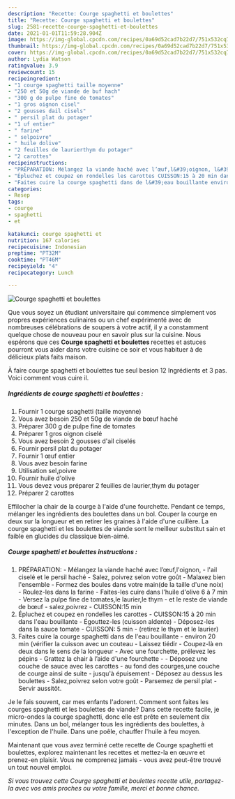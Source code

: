 ```yaml
---
description: "Recette: Courge spaghetti et boulettes"
title: "Recette: Courge spaghetti et boulettes"
slug: 2581-recette-courge-spaghetti-et-boulettes
date: 2021-01-01T11:59:28.904Z
image: https://img-global.cpcdn.com/recipes/0a69d52cad7b22d7/751x532cq70/courge-spaghetti-et-boulettes-photo-principale-de-la-recette.jpg
thumbnail: https://img-global.cpcdn.com/recipes/0a69d52cad7b22d7/751x532cq70/courge-spaghetti-et-boulettes-photo-principale-de-la-recette.jpg
cover: https://img-global.cpcdn.com/recipes/0a69d52cad7b22d7/751x532cq70/courge-spaghetti-et-boulettes-photo-principale-de-la-recette.jpg
author: Lydia Watson
ratingvalue: 3.9
reviewcount: 15
recipeingredient:
- "1 courge spaghetti taille moyenne"
- "250 et 50g de viande de buf hach"
- "300 g de pulpe fine de tomates"
- "1 gros oignon cisel"
- "2 gousses dail cisels"
- " persil plat du potager"
- "1 uf entier"
- " farine"
- " selpoivre"
- " huile dolive"
- "2 feuilles de laurierthym du potager"
- "2 carottes"
recipeinstructions:
- "PRÉPARATION: Mélangez la viande haché avec l’œuf,l&#39;oignon, l&#39;ail ciselé et le persil haché Salez, poivrez selon votre goût Malaxez bien l&#39;ensemble Formez des boules dans votre main(de la taille d&#39;une noix) Roulez-les dans la farine Faites-les cuire dans l&#39;huile d&#39;olive 6 à 7 min Versez la pulpe fine de tomates,le laurier,le thym et le reste de viande de bœuf salez,poivrez CUISSON:15 min"
- "Épluchez et coupez en rondelles les carottes CUISSON:15 à 20 min dans l&#39;eau bouillante Égouttez-les (cuisson aldente) Déposez-les dans la sauce tomate CUISSON: 5 min (retirez le thym et le laurier)"
- "Faites cuire la courge spaghetti dans de l&#39;eau bouillante environ 20 min (vérifier la cuisson avec un couteau Laissez tiédir Coupez-là en deux dans le sens de la longueur Avec une fourchette, prélevez les pépins Grattez la chair à l’aide d&#39;une fourchette   Déposez une couche de sauce avec les carottes au fond des courges,une couche de courge ainsi de suite jusqu&#39;à épuisement Déposez au dessus les boulettes Salez,poivrez selon votre goût Parsemez de persil plat Servir aussitôt."
categories:
- Resep
tags:
- courge
- spaghetti
- et

katakunci: courge spaghetti et 
nutrition: 167 calories
recipecuisine: Indonesian
preptime: "PT32M"
cooktime: "PT46M"
recipeyield: "4"
recipecategory: Lunch

---
```



![Courge spaghetti et boulettes](https://img-global.cpcdn.com/recipes/0a69d52cad7b22d7/751x532cq70/courge-spaghetti-et-boulettes-photo-principale-de-la-recette.jpg)

Que vous soyez un étudiant universitaire qui commence simplement vos propres expériences culinaires ou un chef expérimenté avec de nombreuses célébrations de soupers à votre actif, il y a constamment quelque chose de nouveau pour en savoir plus sur la cuisine. Nous espérons que ces <strong> Courge spaghetti et boulettes </strong> recettes et astuces pourront vous aider dans votre cuisine ce soir et vous habituer à de délicieux plats faits maison.

<!--inarticleads1-->

À faire courge spaghetti et boulettes tue seul besion 12 Ingrédients et 3 pas. Voici comment vous cuire il.

##### Ingrédients de courge spaghetti et boulettes :

1. Fournir 1 courge spaghetti (taille moyenne)
1. Vous avez besoin 250 et 50g de viande de bœuf haché
1. Préparer 300 g de pulpe fine de tomates
1. Préparer 1 gros oignon ciselé
1. Vous avez besoin 2 gousses d&#39;ail ciselés
1. Fournir  persil plat du potager
1. Fournir 1 œuf entier
1. Vous avez besoin  farine
1. Utilisation  sel,poivre
1. Fournir  huile d&#39;olive
1. Vous devez vous préparer 2 feuilles de laurier,thym du potager
1. Préparer 2 carottes


Effilocher la chair de la courge à l&#39;aide d&#39;une fourchette. Pendant ce temps, mélanger les ingrédients des boulettes dans un bol. Couper la courge en deux sur la longueur et en retirer les graines à l&#39;aide d&#39;une cuillère. La courge spaghetti et les boulettes de viande sont le meilleur substitut sain et faible en glucides du classique bien-aimé. 

<!--inarticleads2-->

##### Courge spaghetti et boulettes instructions :

1. PRÉPARATION: - Mélangez la viande haché avec l’œuf,l&#39;oignon, - l&#39;ail ciselé et le persil haché - Salez, poivrez selon votre goût - Malaxez bien l&#39;ensemble - Formez des boules dans votre main(de la taille d&#39;une noix) - Roulez-les dans la farine - Faites-les cuire dans l&#39;huile d&#39;olive 6 à 7 min - Versez la pulpe fine de tomates,le laurier,le thym - et le reste de viande de bœuf - salez,poivrez - CUISSON:15 min
1. Épluchez et coupez en rondelles les carottes - CUISSON:15 à 20 min dans l&#39;eau bouillante - Égouttez-les (cuisson aldente) - Déposez-les dans la sauce tomate - CUISSON: 5 min - (retirez le thym et le laurier)
1. Faites cuire la courge spaghetti dans de l&#39;eau bouillante - environ 20 min (vérifier la cuisson avec un couteau - Laissez tiédir - Coupez-là en deux dans le sens de la longueur - Avec une fourchette, prélevez les pépins - Grattez la chair à l’aide d&#39;une fourchette -   - Déposez une couche de sauce avec les carottes - au fond des courges,une couche de courge ainsi de suite - jusqu&#39;à épuisement - Déposez au dessus les boulettes - Salez,poivrez selon votre goût - Parsemez de persil plat - Servir aussitôt.


Je le fais souvent, car mes enfants l&#39;adorent. Comment sont faites les courges spaghetti et les boulettes de viande? Dans cette recette facile, je micro-ondes la courge spaghetti, donc elle est prête en seulement dix minutes. Dans un bol, mélanger tous les ingrédients des boulettes, à l&#39;exception de l&#39;huile. Dans une poêle, chauffer l&#39;huile à feu moyen. 

<!--inarticleads1-->

<p>
Maintenant que vous avez terminé cette recette de Courge spaghetti et boulettes, explorez maintenant les recettes et mettez-la en œuvre et prenez-en plaisir. Vous ne comprenez jamais - vous avez peut-être trouvé un tout nouvel emploi.
</p>

<p>
<i>Si vous trouvez cette Courge spaghetti et boulettes recette utile, partagez-la avec vos amis proches ou votre famille, merci et bonne chance.</i>
</p>
